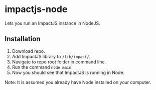 impactjs-node
=============

Lets you run an ImpactJS instance in NodeJS.

## Installation ##

1. Download repo.
2. Add ImpactJS library to `/lib/impact/`.
3. Navigate to repo root folder in command line.
4. Run the command `node main`.
5. Now you should see that ImpactJS is running in Node.

Note: It is assumed you already have Node installed on your computer.
